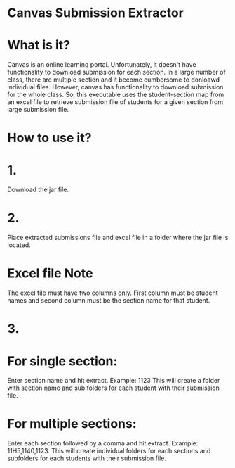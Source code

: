 # Canvas Submission Extractor

# What is it?

Canvas is an online learning portal. Unfortunately, it doesn't have functionality to
download submission for each section. In a large number of class, there are multiple section
and it become cumbersome to donloawd individual files. However, canvas has functionality to 
download submission for the whole class. So, this executable uses the student-section map from
an excel file to retrieve submission file of students for a given section from large submission file.

# How to use it?

# 1.
Download the jar file.
# 2.
Place extracted submissions file and excel file in a folder where the jar file is located.

# Excel file Note
The excel file must have two columns only. 
First column must be student names and second column must be the section name for that student.

# 3.

# For single section: 
Enter section name and hit extract. Example: 1123
This will create a folder with section name and sub folders for each student with their submission file.

# For multiple sections:
Enter each section followed by a comma and hit extract. Example: 11H5,1140,1123.
This will create individual folders for each sections and subfolders for each students with their submission file.
